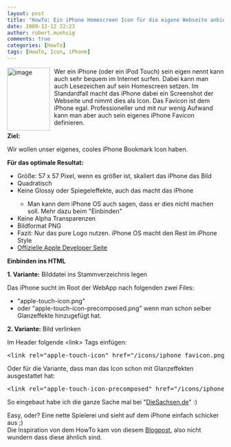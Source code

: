 ```yaml
---
layout: post
title: "HowTo: Ein iPhone Homescreen Icon für die eigene Webseite anbieten"
date: 2009-12-12 22:23
author: robert.muehsig
comments: true
categories: [HowTo]
tags: [HowTo, Icon, iPhone]
---
```

<p><a href="{{BASE_PATH}}/assets/wp-images/image883.png"><img style="border-right: 0px; border-top: 0px; margin: 0px 10px 0px 0px; border-left: 0px; border-bottom: 0px" height="146" alt="image" src="{{BASE_PATH}}/assets/wp-images/image_thumb68.png" width="99" align="left" border="0"></a>Wer ein iPhone (oder ein iPod Touch) sein eigen nennt kann auch sehr bequem im Internet surfen. Dabei kann man auch Lesezeichen auf sein Homescreen setzen. Im Standardfall macht das iPhone dabei ein Screenshot der Webseite und nimmt dies als Icon. Das Favicon ist dem iPhone egal. Professioneller und mit nur wenig Aufwand kann man aber auch sein eigenes iPhone Favicon definieren.</p><!--more--> <p><strong>Ziel:</strong> </p> <p>Wir wollen unser eigenes, cooles iPhone Bookmark Icon haben.</p> <p><strong>Für das optimale Resultat:</strong></p> <ul> <li>Größe: 57 x 57 Pixel, wenn es größer ist, skaliert das iPhone das Bild</li> <li>Quadratisch</li> <li>Keine Glossy oder Spiegeleffekte, auch das macht das iPhone</li> <ul> <li>Man kann dem iPhone OS auch sagen, dass er dies nicht machen soll. Mehr dazu beim "Einbinden"</li></ul> <li>Keine Alpha Transparenzen</li> <li>Bildformat PNG </li> <li>Fazit: Nur das pure Logo nutzen. iPhone OS macht den Rest im iPhone Style</li> <li><a href="http://developer.apple.com/iphone/library/documentation/UserExperience/Conceptual/MobileHIG/IconsImages/IconsImages.html">Offizielle Apple Developer Seite</a></li></ul> <p><strong>Einbinden ins HTML</strong></p> <p><strong>1. Variante:</strong> Bilddatei ins Stammverzeichnis legen</p> <p>Das iPhone sucht im Root der WebApp nach folgenden zwei Files:</p> <ul> <li>"apple-touch-icon.png" </li> <li>oder "apple-touch-icon-precomposed.png" wenn man schon selber Glanzeffekte hinzugefügt hat.</li></ul> <p><strong>2. Variante:</strong> Bild verlinken</p> <p>Im Header folgende &lt;link&gt; Tags einfügen:</p> <div class="wlWriterSmartContent" id="scid:812469c5-0cb0-4c63-8c15-c81123a09de7:51ff0bfe-082f-466d-98d8-01106d43cccd" style="padding-right: 0px; display: inline; padding-left: 0px; float: none; padding-bottom: 0px; margin: 0px; padding-top: 0px"><pre name="code" class="c#">&lt;link rel="apple-touch-icon" href="/icons/iphone_favicon.png" /&gt;</pre></div>
<p>Oder für die Variante, dass man das Icon schon mit Glanzeffekten ausgestattet hat:</p>
<p>
<div class="wlWriterSmartContent" id="scid:812469c5-0cb0-4c63-8c15-c81123a09de7:6e47a33b-7efd-4368-9cf3-aefaaa455c54" style="padding-right: 0px; display: inline; padding-left: 0px; float: none; padding-bottom: 0px; margin: 0px; padding-top: 0px"><pre name="code" class="c#">&lt;link rel="apple-touch-icon-precomposed" href="/icons/iphone_favicon.png" /&gt;  </pre></div></p>
<p>So eingebaut habe ich die ganze Sache mal bei "<a href="http://www.diesachsen.de">DieSachsen.de</a>" :)</p>
<p>Easy, oder? Eine nette Spielerei und sieht auf dem iPhone einfach schicker aus ;)<br>Die Inspiration von dem HowTo kam von diesem <a href="http://buildinternet.com/2009/12/give-your-website-a-custom-iphone-bookmark-icon/">Blogpost</a>, also nicht wundern dass diese ähnlich sind. </p>
